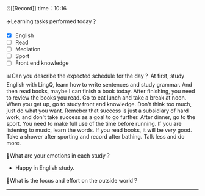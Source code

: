 ⏰[[Record]] time：10:16

✈️Learning tasks performed today？
- [x] English
- [ ] Read
- [ ] Mediation
- [ ] Sport
- [ ] Front end knowledge

📊Can you describe the expected schedule for the day？
At first, study English with LingQ, learn how to write sentences and study grammar. And then read books, maybe I can finish a book today. After finishing, you need to review the books you read. Go to eat lunch and take a break at noon. When you get up, go to study front end knowledge. Don't think too much, just do what you want. Remeber that success is just a subsidiary of hard work, and don't take success as a goal to go further. After dinner, go to the sport. You need to make full use of the time before running. If you are listening to music, learn the words. If you read books, it will be very good. Take a shower after sporting and record after bathing. Talk less and do more.

📐What are your emotions in each study？
- Happy in English study.

💼What is the focus and effort on the outside world？


---